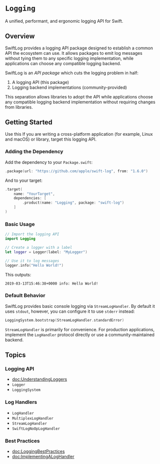 # ``Logging``

A unified, performant, and ergonomic logging API for Swift.

## Overview

SwiftLog provides a logging API package designed to establish a common API the
ecosystem can use. It allows packages to emit log messages without tying them to
any specific logging implementation, while applications can choose any
compatible logging backend.

SwiftLog is an _API package_ which cuts the logging problem in half:
1. A logging API (this package)
2. Logging backend implementations (community-provided)

This separation allows libraries to adopt the API while applications choose any
compatible logging backend implementation without requiring changes from
libraries.

## Getting Started

Use this If you are writing a cross-platform application (for example, Linux and
macOS) or library, target this logging API.

### Adding the Dependency

Add the dependency to your `Package.swift`:

```swift
.package(url: "https://github.com/apple/swift-log", from: "1.6.0")
```

And to your target:

```swift
.target(
    name: "YourTarget",
    dependencies: [
        .product(name: "Logging", package: "swift-log")
    ]
)
```

### Basic Usage

```swift
// Import the logging API
import Logging

// Create a logger with a label
let logger = Logger(label: "MyLogger")

// Use it to log messages
logger.info("Hello World!")
```

This outputs:
```
2019-03-13T15:46:38+0000 info: Hello World!
```

### Default Behavior

SwiftLog provides basic console logging via ``StreamLogHandler``. By default it
uses `stdout`, however, you can configure it to use `stderr` instead:

```swift
LoggingSystem.bootstrap(StreamLogHandler.standardError)
```

``StreamLogHandler`` is primarily for convenience. For production applications,
implement the ``LogHandler`` protocol directly or use a community-maintained
backend.


## Topics

### Logging API

- <doc:UnderstandingLoggers>
- ``Logger``
- ``LoggingSystem``

### Log Handlers

- ``LogHandler``
- ``MultiplexLogHandler``
- ``StreamLogHandler``
- ``SwiftLogNoOpLogHandler``

### Best Practices

- <doc:LoggingBestPractices>
- <doc:ImplementingALogHandler>
